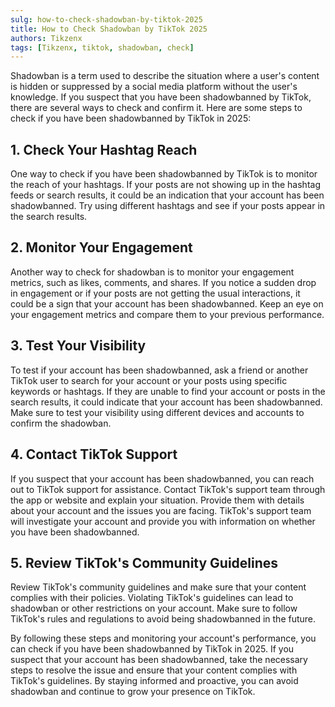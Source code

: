 ```yaml
---
sulg: how-to-check-shadowban-by-tiktok-2025
title: How to Check Shadowban by TikTok 2025
authors: Tikzenx
tags: [Tikzenx, tiktok, shadowban, check]
---
```


Shadowban is a term used to describe the situation where a user's content is hidden or suppressed by a social media platform without the user's knowledge. If you suspect that you have been shadowbanned by TikTok, there are several ways to check and confirm it. Here are some steps to check if you have been shadowbanned by TikTok in 2025:

<!--truncate-->

## 1. Check Your Hashtag Reach

One way to check if you have been shadowbanned by TikTok is to monitor the reach of your hashtags. If your posts are not showing up in the hashtag feeds or search results, it could be an indication that your account has been shadowbanned. Try using different hashtags and see if your posts appear in the search results.

## 2. Monitor Your Engagement

Another way to check for shadowban is to monitor your engagement metrics, such as likes, comments, and shares. If you notice a sudden drop in engagement or if your posts are not getting the usual interactions, it could be a sign that your account has been shadowbanned. Keep an eye on your engagement metrics and compare them to your previous performance.

## 3. Test Your Visibility

To test if your account has been shadowbanned, ask a friend or another TikTok user to search for your account or your posts using specific keywords or hashtags. If they are unable to find your account or posts in the search results, it could indicate that your account has been shadowbanned. Make sure to test your visibility using different devices and accounts to confirm the shadowban.

## 4. Contact TikTok Support

If you suspect that your account has been shadowbanned, you can reach out to TikTok support for assistance. Contact TikTok's support team through the app or website and explain your situation. Provide them with details about your account and the issues you are facing. TikTok's support team will investigate your account and provide you with information on whether you have been shadowbanned.

## 5. Review TikTok's Community Guidelines

Review TikTok's community guidelines and make sure that your content complies with their policies. Violating TikTok's guidelines can lead to shadowban or other restrictions on your account. Make sure to follow TikTok's rules and regulations to avoid being shadowbanned in the future.

By following these steps and monitoring your account's performance, you can check if you have been shadowbanned by TikTok in 2025. If you suspect that your account has been shadowbanned, take the necessary steps to resolve the issue and ensure that your content complies with TikTok's guidelines. By staying informed and proactive, you can avoid shadowban and continue to grow your presence on TikTok.

